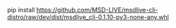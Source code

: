 pip install https://github.com/MSD-LIVE/msdlive-cli-distro/raw/dev/dist/msdlive_cli-0.1.10-py3-none-any.whl
